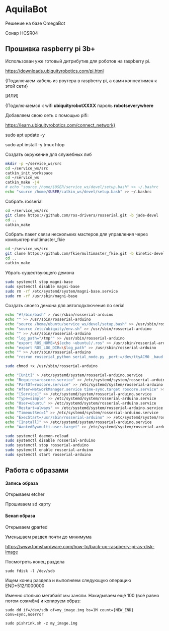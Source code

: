# AquilaBot
Решение на базе OmegaBot

Сонар HCSR04



## Прошивка raspberry pi 3b+

Использован уже готовый дитрибутив для роботов на raspberry pi.

https://downloads.ubiquityrobotics.com/pi.html



{Подключаем кабель из роутера в raspberry pi, а сами коннектимся к этой сети}

[ИЛИ]

{Подключаемся к wifi **ubiquityrobotXXXX** пароль **robotseverywhere**

Добавляем свою сеть с помощью pifi:

https://learn.ubiquityrobotics.com/connect_network}



sudo apt update -y

sudo apt install -y tmux htop



Создать окружение для служебных либ

```bash
mkdir -p ~/service_ws/src
cd ~/service_ws/src
catkin_init_workspace
cd ~/service_ws
catkin_make -j4
# echo "source /home/$USER/service_ws/devel/setup.bash" >> ~/.bashrc
echo "source /home/$USER/catkin_ws/devel/setup.bash" >> ~/.bashrc
```

Собрать rosserial

```bash
cd ~/service_ws/src
git clone https://github.com/ros-drivers/rosserial.git -b jade-devel
cd ..
catkin_make
```

Собрать пакет связи нескольких мастеров для управления через компьютер multimaster_fkie

```bash
cd ~/service_ws/src
git clone https://github.com/fkie/multimaster_fkie.git -b kinetic-devel
cd ..
catkin_make
```

Убрать существующего демона

```bash
sudo systemctl stop magni-base
sudo systemctl disable magni-base
sudo rm -rf /etc/systemd/system/magni-base.service
sudo rm -rf /usr/sbin/magni-base
```

Создать своего демона для автоподключения по serial

```bash
echo "#!/bin/bash" > /usr/sbin/rosserial-arduino
echo "" >> /usr/sbin/rosserial-arduino
echo "source /home/ubuntu/service_ws/devel/setup.bash" >> /usr/sbin/rosserial-arduino
echo "source /etc/ubiquity/env.sh" >> /usr/sbin/rosserial-arduino
echo "" >> /usr/sbin/rosserial-arduino
echo "log_path="/tmp"" >> /usr/sbin/rosserial-arduino
echo "export ROS_HOME=\$(echo ~ubuntu)/.ros" >> /usr/sbin/rosserial-arduino
echo "export ROS_LOG_DIR=\$log_path" >> /usr/sbin/rosserial-arduino
echo "" >> /usr/sbin/rosserial-arduino
echo "rosrun rosserial_python serial_node.py _port:=/dev/ttyACM0 _baud:=250000" >> /usr/sbin/rosserial-arduino

sudo chmod +x /usr/sbin/rosserial-arduino

echo "[Unit]" > /etc/systemd/system/rosserial-arduino.service
echo "Requires=roscore.service" >> /etc/systemd/system/rosserial-arduino.service
echo "PartOf=roscore.service" >> /etc/systemd/system/rosserial-arduino.service
echo "After=NetworkManager.service time-sync.target roscore.service" >> /etc/systemd/system/rosserial-arduino.service
echo "[Service]" >> /etc/systemd/system/rosserial-arduino.service
echo "Type=simple" >> /etc/systemd/system/rosserial-arduino.service
echo "User=ubuntu" >> /etc/systemd/system/rosserial-arduino.service
echo "Restart=always" >> /etc/systemd/system/rosserial-arduino.service
echo "TimeoutSec=1" >> /etc/systemd/system/rosserial-arduino.service
echo "ExecStart=/usr/sbin/rosserial-arduino" >> /etc/systemd/system/rosserial-arduino.service
echo "[Install]" >> /etc/systemd/system/rosserial-arduino.service
echo "WantedBy=multi-user.target" >> /etc/systemd/system/rosserial-arduino.service

sudo systemctl daemon-reload
sudo systemctl disable rosserial-arduino
sudo systemctl stop rosserial-arduino
sudo systemctl enable rosserial-arduino
sudo systemctl start rosserial-arduino
```



## Работа с образами

#### Запись образа

Открываем etcher

Прошиваем sd карту

#### Бекап образа

Открываем gparted

Уменьшаем раздел почти до минимума

https://www.tomshardware.com/how-to/back-up-raspberry-pi-as-disk-image

Посмотреть конец раздела 

`sudo fdisk -l /dev/sdb`

Ищем конец раздела и выполняем следующую операцию END*512/1000000

Именно столько мегабайт мы заняли. Накидываем ещё 100 (всё равно потом сожмём) и копируем образ:

`sudo dd if=/dev/sdb of=my_image.img bs=1M count={NEW_END} conv=sync,noerror` 

`sudo pishrink.sh -z my_image.img`

